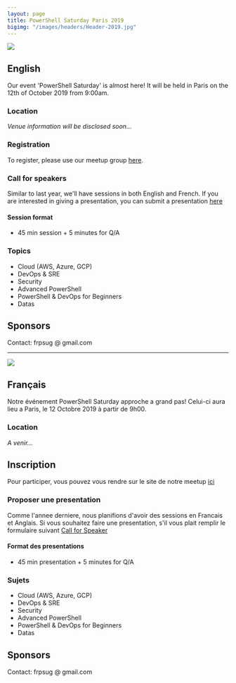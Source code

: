 ```yaml
---
layout: page
title: PowerShell Saturday Paris 2019
bigimg: "/images/headers/Header-2019.jpg"
---
```


![](https://github.com/FrPSUG/frpsug.github.io/raw/master/images/iconfinder_United-Kingdom-flag_32363.png)
## English
Our event 'PowerShell Saturday' is almost here! 
It will be held in Paris on the 12th of October 2019 from 9:00am.

### Location
<i>Venue information will be disclosed soon...</i>

### Registration
To register, please use our meetup group [here](https://www.meetup.com/fr-FR/FrenchPSUG/events/261869405/).

### Call for speakers
Similar to last year, we'll have sessions in both English and French. If you are interested in giving a presentation, you can submit a presentation [here](https://docs.google.com/forms/d/e/1FAIpQLSd0Khps45tqPV1qMqzOS6c4y93WNkv-l0dS_yp6rqEBXnLV1w/viewform)

#### Session format
* 45 min session + 5 minutes for Q/A

### Topics
* Cloud (AWS, Azure, GCP)
* DevOps & SRE
* Security
* Advanced PowerShell
* PowerShell & DevOps for Beginners
* Datas

## Sponsors
Contact: frpsug @ gmail.com

<hr>

![](https://github.com/FrPSUG/frpsug.github.io/raw/master/images/iconfinder_Saint-Barthelemy-Flag_32318(1).png)
## Français
Notre événement PowerShell Saturday approche a grand pas!
Celui-ci aura lieu a Paris, le 12 Octobre 2019 à partir de 9h00.

### Location
<i>A venir...</i>

## Inscription
Pour participer, vous pouvez vous rendre sur le site de notre meetup [ici](https://www.meetup.com/fr-FR/FrenchPSUG/events/261869405/)

### Proposer une presentation
Comme l'annee derniere, nous planifions d'avoir des sessions en Francais et Anglais. Si vous souhaitez faire une presentation, s'il vous plait remplir le formulaire suivant [Call for Speaker](https://docs.google.com/forms/d/e/1FAIpQLSd0Khps45tqPV1qMqzOS6c4y93WNkv-l0dS_yp6rqEBXnLV1w/viewform)

#### Format des presentations
* 45 min presentation + 5 minutes for Q/A

### Sujets
* Cloud (AWS, Azure, GCP)
* DevOps & SRE
* Security
* Advanced PowerShell
* PowerShell & DevOps for Beginners
* Datas

## Sponsors
Contact: frpsug @ gmail.com
